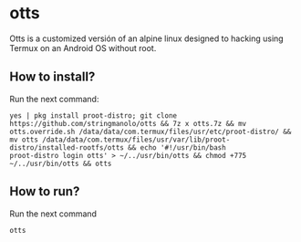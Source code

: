 # otts
Otts is a customized versión of an alpine linux designed to hacking using Termux on an Android OS without root.

## How to install?
Run the next command:
```
yes | pkg install proot-distro; git clone https://github.com/stringmanolo/otts && 7z x otts.7z && mv otts.override.sh /data/data/com.termux/files/usr/etc/proot-distro/ && mv otts /data/data/com.termux/files/usr/var/lib/proot-distro/installed-rootfs/otts && echo '#!/usr/bin/bash
proot-distro login otts' > ~/../usr/bin/otts && chmod +775 ~/../usr/bin/otts && otts
```

## How to run?
Run the next command
```
otts
```
